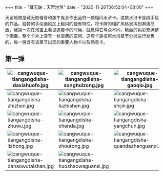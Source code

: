 +++
title = "藏无缺：天罡地煞"
date = "2020-11-28T06:52:04+08:00"
+++

天罡地煞是藏无缺璇哥和张午胤合作出品的一款粗闪水浒卡。这款水浒卡是纯手绘的作品，独特的手绘画风加上粗闪的独有特性，将卡牌的粗犷风格发挥到淋漓尽致。我第一次在淘宝上看见这套卡的时候，就觉得它与众不同，艳丽的色彩充满整个画面，整个卡片上没有一丝浪费的空间。这套卡是按照水浒章节分批进行发售的，每一弹含有该章节出现的重要人物卡以及场景卡。

## 第一弹

|![cangwuque-tiangangdisha-daxiahuofo.jpg](https://guanqr-com.oss-cn-hangzhou.aliyuncs.com/images/cangwuque-tiangangdisha-daxiahuofo.jpg "大侠活佛")|![cangwuque-tiangangdisha-songhuizong.jpg](https://guanqr-com.oss-cn-hangzhou.aliyuncs.com/images/cangwuque-tiangangdisha-songhuizong.jpg "宋徽宗·赵佶")|![cangwuque-tiangangdisha-gaoqiu.jpg](https://guanqr-com.oss-cn-hangzhou.aliyuncs.com/images/cangwuque-tiangangdisha-gaoqiu.jpg "太尉·高俅")|
|--|--|--|
|![cangwuque-tiangangdisha-zhizhen.jpg](https://guanqr-com.oss-cn-hangzhou.aliyuncs.com/images/cangwuque-tiangangdisha-zhizhen.jpg "智真长老")|![cangwuque-tiangangdisha-luzhishen.jpg](https://guanqr-com.oss-cn-hangzhou.aliyuncs.com/images/cangwuque-tiangangdisha-luzhishen.jpg "花和尚·鲁智深")|![cangwuque-tiangangdisha-shijin.jpg](https://guanqr-com.oss-cn-hangzhou.aliyuncs.com/images/cangwuque-tiangangdisha-shijin.jpg "九纹龙·史进")|
|![cangwuque-tiangangdisha-zhuwu.jpg](https://guanqr-com.oss-cn-hangzhou.aliyuncs.com/images/cangwuque-tiangangdisha-zhuwu.jpg "神机军师·朱武")|![cangwuque-tiangangdisha-chenda.jpg](https://guanqr-com.oss-cn-hangzhou.aliyuncs.com/images/cangwuque-tiangangdisha-chenda.jpg "跳涧虎·陈达")|![cangwuque-tiangangdisha-yangchun.jpg](https://guanqr-com.oss-cn-hangzhou.aliyuncs.com/images/cangwuque-tiangangdisha-yangchun.jpg "白花蛇·杨春")|
|![cangwuque-tiangangdisha-lizhong.jpg](https://guanqr-com.oss-cn-hangzhou.aliyuncs.com/images/cangwuque-tiangangdisha-lizhong.jpg "打虎将·李忠")|![cangwuque-tiangangdisha-zhoutong.jpg](https://guanqr-com.oss-cn-hangzhou.aliyuncs.com/images/cangwuque-tiangangdisha-zhoutong.jpg "小霸王·周通")|![cangwuque-tiangangdisha-quandazhenguanxi.jpg](https://guanqr-com.oss-cn-hangzhou.aliyuncs.com/images/cangwuque-tiangangdisha-quandazhenguanxi.jpg "鲁达拳打镇关西")|
|![cangwuque-tiangangdisha-danaowutaishan.jpg](https://guanqr-com.oss-cn-hangzhou.aliyuncs.com/images/cangwuque-tiangangdisha-danaowutaishan.jpg "花和尚大闹五台山")|![cangwuque-tiangangdisha-huoshaowaguansi.jpg](https://guanqr-com.oss-cn-hangzhou.aliyuncs.com/images/cangwuque-tiangangdisha-huoshaowaguansi.jpg "火烧瓦罐寺")||